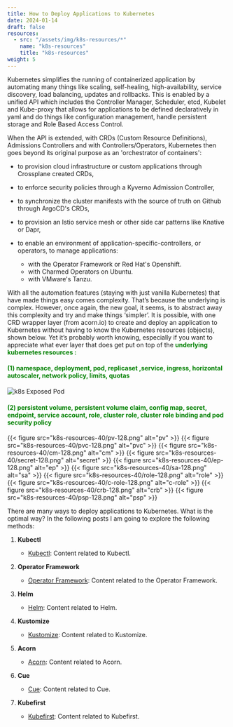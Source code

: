 ```yaml
---
title: How to Deploy Applications to Kubernetes
date: 2024-01-14
draft: false
resources:
  - src: "/assets/img/k8s-resources/*"
    name: "k8s-resources"
    title: "k8s-resources"
weight: 5
---
```



Kubernetes simplifies the running of containerized application by automating many things like scaling, self-healing, high-availability, service discovery, load balancing, updates and rollbacks. This is enabled by a unified API which includes the Controller Manager, Scheduler, etcd, Kubelet and  Kube-proxy that allows for applications to be defined declaratively in yaml and do things like configuration management, handle persistent storage and Role Based Access Control.

 When the API is extended, with CRDs (Custom Resource Definitions), Admissions Controllers and with Controllers/Operators, Kubernetes then goes beyond its original purpose as an 'orchestrator of containers':

- to provision cloud infrastructure or custom applications through Crossplane created CRDs,
- to enforce security policies through a Kyverno Admission Controller,
- to synchronize the cluster manifests with the source of truth on Github through ArgoCD's CRDs,
- to provision an Istio service mesh or other side car patterns like Knative or Dapr,
- to enable an environment of application-specific-controllers, or operators, to  manage applications:

    - with the Operator Framework or Red Hat's Openshift.
    - with Charmed Operators on Ubuntu.
    - with VMware's Tanzu.  



With all the automation features (staying with just vanilla Kubernetes) that have made things easy comes complexity. That’s because the underlying is complex. However, once again, the new goal, it seems,  is to abstract away this complexity and try and make things ‘simpler’. It is possible, with one CRD wrapper layer (from acorn.io) to create and deploy an application to Kubernetes without having to know the Kubernetes resources (objects), shown below. Yet it’s probably worth knowing, especially if you want to appreciate what ever layer that does get put on top of the <span style="color: green">**underlying kubernetes resources :**</span> 
#### <span style="color:green;"> (1) namespace, deployment, pod, replicaset ,service, ingress, horizontal autoscaler, network policy, limits, quotas 

![k8s Exposed Pod](images/k8s-diagram.png)

#### <span style="color:green;"> (2) persistent volume, persistent volume claim, config map, secret, endpoint, service account, role, cluster role, cluster role binding and pod security policy </span>

<div style="display: flex; 40px;">
{{< figure src="k8s-resources-40/pv-128.png" alt="pv" >}}
{{< figure src="k8s-resources-40/pvc-128.png" alt="pvc" >}}
{{< figure src="k8s-resources-40/cm-128.png" alt="cm" >}}
{{< figure src="k8s-resources-40/secret-128.png" alt="secret" >}}
{{< figure src="k8s-resources-40/ep-128.png" alt="ep" >}}
{{< figure src="k8s-resources-40/sa-128.png" alt="sa" >}}
{{< figure src="k8s-resources-40/role-128.png" alt="role" >}}
{{< figure src="k8s-resources-40/c-role-128.png" alt="c-role" >}}
{{< figure src="k8s-resources-40/crb-128.png" alt="crb" >}}
{{< figure src="k8s-resources-40/psp-128.png" alt="psp" >}}
</div>


 
There are many ways to deploy applications to Kubernetes.  What is the optimal way? In the following posts I am going to explore the following methods:
1. **Kubectl**
    - [Kubectl](/posts/kubectl/kubectl/): Content related to Kubectl.

2. **Operator Framework**
    - [Operator Framework](/posts/operator-framework/operator-framework/): Content related to the Operator Framework.

3. **Helm**
    - [Helm](/posts/helm/helm/): Content related to Helm.

4. **Kustomize**
    - [Kustomize](/posts/kustomize/kustomize/): Content related to Kustomize.

5. **Acorn**
    - [Acorn](/posts/acorn/acorn/): Content related to Acorn.

6. **Cue**
    - [Cue](/posts/cue/cue/): Content related to Cue.

7. **Kubefirst**
    - [Kubefirst](/posts/kubefirst/kubefirst/): Content related to Kubefirst.
